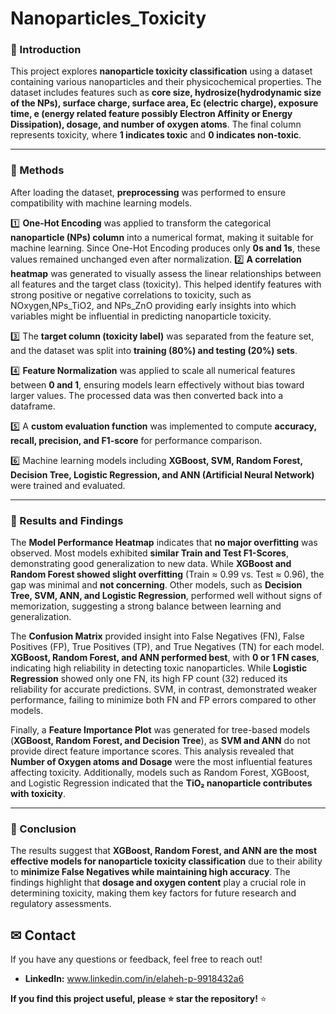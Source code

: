 # Nanoparticles_Toxicity
### **🔹 Introduction**

This project explores **nanoparticle toxicity classification** using a dataset containing various nanoparticles and their physicochemical properties. The dataset includes features such as **core size, hydrosize(hydrodynamic size of the NPs), surface charge, surface area, Ec (electric charge), exposure time, e (energy related feature possibly Electron Affinity or Energy Dissipation), dosage, and number of oxygen atoms**. The final column represents toxicity, where **1 indicates toxic** and **0 indicates non-toxic**.

---

### **🔹 Methods**

After loading the dataset, **preprocessing** was performed to ensure compatibility with machine learning models.

1️⃣ **One-Hot Encoding** was applied to transform the categorical **nanoparticle (NPs) column** into a numerical format, making it suitable for machine learning. Since One-Hot Encoding produces only **0s and 1s**, these values remained unchanged even after normalization.
2️⃣  **A correlation heatmap** was generated to visually assess the linear relationships between all features and the target class (toxicity). This helped identify features with strong positive or negative correlations to toxicity, such as NOxygen,NPs_TiO2, and NPs_ZnO providing early insights into which variables might be influential in predicting nanoparticle toxicity. 

3️⃣ The **target column (toxicity label)** was separated from the feature set, and the dataset was split into **training (80%) and testing (20%) sets**.

4️⃣ **Feature Normalization** was applied to scale all numerical features between **0 and 1**, ensuring models learn effectively without bias toward larger values. The processed data was then converted back into a dataframe.

5️⃣ A **custom evaluation function** was implemented to compute **accuracy, recall, precision, and F1-score** for performance comparison.

6️⃣ Machine learning models including **XGBoost, SVM, Random Forest, Decision Tree, Logistic Regression, and ANN (Artificial Neural Network)** were trained and evaluated.

---

### **🔹 Results and Findings**

The **Model Performance Heatmap** indicates that **no major overfitting** was observed. Most models exhibited **similar Train and Test F1-Scores**, demonstrating good generalization to new data. While **XGBoost and Random Forest showed slight overfitting** (Train ≈ 0.99 vs. Test ≈ 0.96), the gap was minimal and **not concerning**. Other models, such as **Decision Tree, SVM, ANN, and Logistic Regression**, performed well without signs of memorization, suggesting a strong balance between learning and generalization.

The **Confusion Matrix** provided insight into False Negatives (FN), False Positives (FP), True Positives (TP), and True Negatives (TN) for each model. **XGBoost, Random Forest, and ANN performed best**, with **0 or 1 FN cases**, indicating high reliability in detecting toxic nanoparticles. While **Logistic Regression** showed only one FN, its high FP count (32) reduced its reliability for accurate predictions. SVM, in contrast, demonstrated weaker performance, failing to minimize both FN and FP errors compared to other models.

Finally, a **Feature Importance Plot** was generated for tree-based models (**XGBoost, Random Forest, and Decision Tree**), as **SVM and ANN** do not provide direct feature importance scores. This analysis revealed that **Number of Oxygen atoms and Dosage** were the most influential features affecting toxicity. Additionally, models such as Random Forest, XGBoost, and Logistic Regression indicated that the **TiO₂ nanoparticle contributes with toxicity**.

---

### **🔹 Conclusion**

The results suggest that **XGBoost, Random Forest, and ANN are the most effective models for nanoparticle toxicity classification** due to their ability to **minimize False Negatives while maintaining high accuracy**. The findings highlight that **dosage and oxygen content** play a crucial role in determining toxicity, making them key factors for future research and regulatory assessments.

## ✉ Contact
If you have any questions or feedback, feel free to reach out!
- **LinkedIn:** www.linkedin.com/in/elaheh-p-9918432a6

 **If you find this project useful, please ⭐ star the repository!** ⭐
